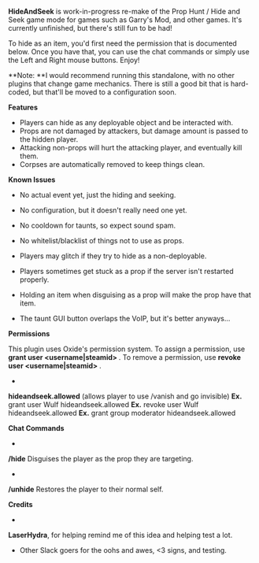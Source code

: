 **HideAndSeek** is work-in-progress re-make of the Prop Hunt / Hide and Seek game mode for games such as Garry's Mod, and other games. It's currently unfinished, but there's still fun to be had!


To hide as an item, you'd first need the permission that is documented below. Once you have that, you can use the chat commands or simply use the Left and Right mouse buttons. Enjoy!

**Note: **I would recommend running this standalone, with no other plugins that change game mechanics. There is still a good bit that is hard-coded, but that'll be moved to a configuration soon.

**Features**


* Players can hide as any deployable object and be interacted with.
* Props are not damaged by attackers, but damage amount is passed to the hidden player.
* Attacking non-props will hurt the attacking player, and eventually kill them.
* Corpses are automatically removed to keep things clean.


**Known Issues**


* No actual event yet, just the hiding and seeking.
* No configuration, but it doesn't really need one yet.
* No cooldown for taunts, so expect sound spam.
* No whitelist/blacklist of things not to use as props.
* Players may glitch if they try to hide as a non-deployable.
* Players sometimes get stuck as a prop if the server isn't restarted properly.
* Holding an item when disguising as a prop will make the prop have that item.

* The taunt GUI button overlaps the VoIP, but it's better anyways...


**Permissions**

This plugin uses Oxide's permission system. To assign a permission, use **grant user <username|steamid> <permission>**. To remove a permission, use **revoke user <username|steamid> <permission>**.


* 
**hideandseek.allowed** (allows player to use /vanish and go invisible)
**Ex.** grant user Wulf hideandseek.allowed
**Ex.** revoke user Wulf hideandseek.allowed
**Ex.** grant group moderator hideandseek.allowed


**Chat Commands**


* 
**/hide**
Disguises the player as the prop they are targeting.


* 
**/unhide**
Restores the player to their normal self.


**Credits**


* 
**LaserHydra**, for helping remind me of this idea and helping test a lot.
* Other Slack goers for the oohs and awes, <3 signs, and testing.